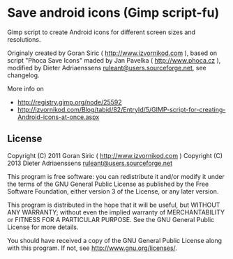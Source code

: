 Save android icons (Gimp script-fu)
===================================

Gimp script to create Android icons for different screen sizes and resolutions.

Originaly created by Goran Siric ( http://www.izvornikod.com ),
based on script "Phoca Save Icons" maded by Jan Pavelka ( http://www.phoca.cz ),
modified by Dieter Adriaenssens <ruleant@users.sourceforge.net>, see changelog.

More info on
* http://registry.gimp.org/node/25592
* http://izvornikod.com/Blog/tabid/82/EntryId/5/GIMP-script-for-creating-Android-icons-at-once.aspx

License
-------

Copyright (C) 2011 Goran Siric ( http://www.izvornikod.com )
Copyright (C) 2013 Dieter Adriaenssens <ruleant@users.sourceforge.net>

This program is free software: you can redistribute it and/or modify
it under the terms of the GNU General Public License as published by
the Free Software Foundation, either version 3 of the License, or
any later version.

This program is distributed in the hope that it will be useful,
but WITHOUT ANY WARRANTY; without even the implied warranty of
MERCHANTABILITY or FITNESS FOR A PARTICULAR PURPOSE.  See the
GNU General Public License for more details.

You should have received a copy of the GNU General Public License
along with this program.  If not, see <http://www.gnu.org/licenses/>.
